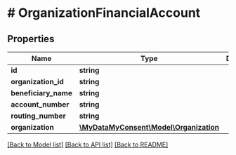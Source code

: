 # # OrganizationFinancialAccount

## Properties

Name | Type | Description | Notes
------------ | ------------- | ------------- | -------------
**id** | **string** |  | [optional]
**organization_id** | **string** |  | [optional]
**beneficiary_name** | **string** |  | [optional]
**account_number** | **string** |  | [optional]
**routing_number** | **string** |  | [optional]
**organization** | [**\MyDataMyConsent\Model\Organization**](Organization.md) |  | [optional]

[[Back to Model list]](../../README.md#models) [[Back to API list]](../../README.md#endpoints) [[Back to README]](../../README.md)
